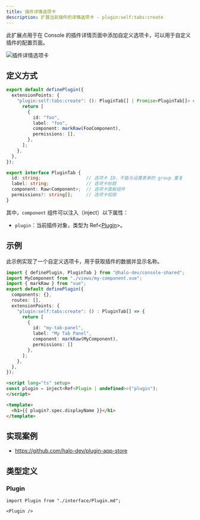 ```yaml
---
title: 插件详情选项卡
description: 扩展当前插件的详情选项卡 - plugin:self:tabs:create
---
```


此扩展点用于在 Console 的插件详情页面中添加自定义选项卡，可以用于自定义插件的配置页面。

![插件详情选项卡](/img/developer-guide/plugin/api-reference/ui/extension-points/plugin-self-tabs-create.png)

## 定义方式

```ts
export default definePlugin({
  extensionPoints: {
    "plugin:self:tabs:create": (): PluginTab[] | Promise<PluginTab[]> => {
      return [
        {
          id: "foo",
          label: "foo",
          component: markRaw(FooComponent),
          permissions: [],
        },
      ];
    },
  },
});
```

```ts title="PluginTab"
export interface PluginTab {
  id: string;                 // 选项卡 ID，不能与设置表单的 group 重复
  label: string;              // 选项卡标题
  component: Raw<Component>;  // 选项卡面板组件
  permissions?: string[];     // 选项卡权限
}
```

其中，`component` 组件可以注入（inject）以下属性：

- `plugin`：当前插件对象，类型为 Ref<[Plugin](#plugin)>。

## 示例

此示例实现了一个自定义选项卡，用于获取插件的数据并显示名称。

```ts
import { definePlugin, PluginTab } from "@halo-dev/console-shared";
import MyComponent from "./views/my-component.vue";
import { markRaw } from "vue";
export default definePlugin({
  components: {},
  routes: [],
  extensionPoints: {
    "plugin:self:tabs:create": () : PluginTab[] => {
      return [
        {
          id: "my-tab-panel",
          label: "My Tab Panel",
          component: markRaw(MyComponent),
          permissions: []
        },
      ];
    },
  },
});
```

```html title="./views/my-component.vue"
<script lang="ts" setup>
const plugin = inject<Ref<Plugin | undefined>>("plugin");
</script>

<template>
  <h1>{{ plugin?.spec.displayName }}</h1>
</template>
```

## 实现案例

- <https://github.com/halo-dev/plugin-app-store>

## 类型定义

### Plugin

```mdx-code-block
import Plugin from "./interface/Plugin.md";

<Plugin />
```
